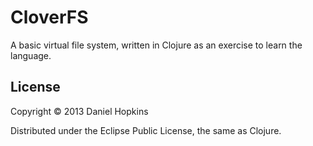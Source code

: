 # CloverFS

A basic virtual file system, written in Clojure as an exercise to learn the language.


## License

Copyright © 2013 Daniel Hopkins

Distributed under the Eclipse Public License, the same as Clojure.
